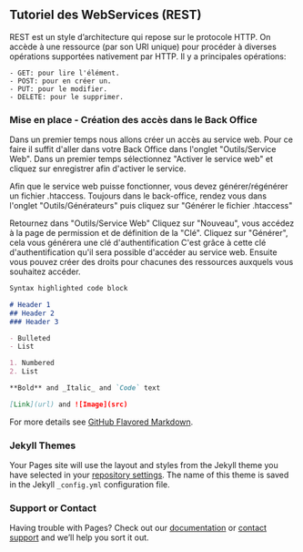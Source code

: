 ## Tutoriel des WebServices (REST)

REST est un style d’architecture qui repose sur le protocole HTTP. On accède à une ressource (par son URI unique) pour procéder à diverses opérations supportées nativement par HTTP.
Il y a principales opérations:

    - GET: pour lire l'élément.
    - POST: pour en créer un.
    - PUT: pour le modifier.
    - DELETE: pour le supprimer.


###  Mise en place - Création des accès dans le Back Office

Dans un premier temps nous allons créer un accès au service web.
Pour ce faire il suffit d'aller dans votre Back Office dans l'onglet "Outils/Service Web".
Dans un premier temps sélectionnez "Activer le service web" et cliquez sur enregistrer afin d'activer le service.

Afin que le service web puisse fonctionner, vous devez générer/régénérer un fichier .htaccess.
Toujours dans le back-office, rendez vous dans l'onglet "Outils/Générateurs" puis cliquez sur "Générer le fichier .htaccess"

Retournez dans "Outils/Service Web"
Cliquez sur "Nouveau", vous accédez à la page de permission et de définition de la "Clé".
Cliquez sur "Générer", cela vous générera une clé d'authentification
C'est grâce à cette clé d'authentification qu'il sera possible d'accéder au service web.
Ensuite vous pouvez créer des droits pour chacunes des ressources auxquels vous souhaitez accéder.

```markdown
Syntax highlighted code block

# Header 1
## Header 2
### Header 3

- Bulleted
- List

1. Numbered
2. List

**Bold** and _Italic_ and `Code` text

[Link](url) and ![Image](src)
```

For more details see [GitHub Flavored Markdown](https://guides.github.com/features/mastering-markdown/).

### Jekyll Themes

Your Pages site will use the layout and styles from the Jekyll theme you have selected in your [repository settings](https://github.com/auction-online/webservice/settings). The name of this theme is saved in the Jekyll `_config.yml` configuration file.

### Support or Contact

Having trouble with Pages? Check out our [documentation](https://help.github.com/categories/github-pages-basics/) or [contact support](https://github.com/contact) and we’ll help you sort it out.
